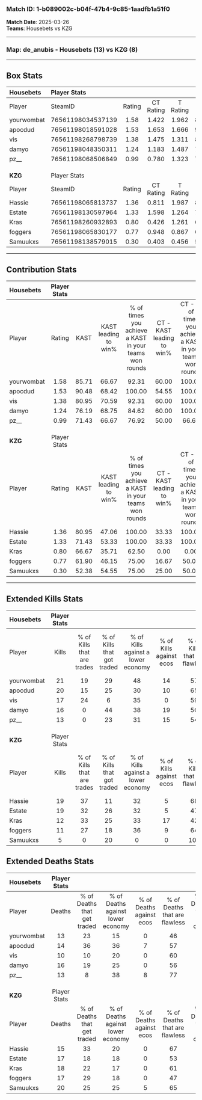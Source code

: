 ### Match ID: 1-b089002c-b04f-47b4-9c85-1aadfb1a51f0  
**Match Date**: 2025-03-26  
**Teams**: Housebets vs KZG  

---  

### **Map**: de_anubis - Housebets (13) vs KZG (8)  
---  

## Box Stats  

| **Housebets** | Player Stats      |        |           |          |       |       |       |         |        |      |     |
| :- | :- | :-: | :-: | :-: | :-: | :-: | :-: | :-: | :-: | :-: | :-: |
| Player        | SteamID           | Rating | CT Rating | T Rating | KAST  |  ADR  | Kills | Assists | Deaths | K/D  | HS% |
| yourwombat    | 76561198034537139 |  1.58  |   1.422   |  1.962   | 85.71 | 101.9 |  21   |    6    |   13   | 1.62 | 47  |
| apocdud       | 76561198018591028 |  1.53  |   1.653   |  1.666   | 90.48 | 96.5  |  20   |    6    |   14   | 1.43 | 45  |
| vis           | 76561198268798739 |  1.38  |   1.475   |  1.311   | 80.95 | 78.9  |  17   |    6    |   10   | 1.70 | 58  |
| damyo         | 76561198048350311 |  1.24  |   1.183   |  1.487   | 76.19 | 105.6 |  16   |    6    |   16   | 1.00 | 62  |
| pz__          | 76561198068506849 |  0.99  |   0.780   |  1.323   | 71.43 | 54.8  |  13   |    5    |   13   | 1.00 |  7  |
|               |                   |        |           |          |       |       |       |         |        |      |     |
|               |                   |        |           |          |       |       |       |         |        |      |     |
|               |                   |        |           |          |       |       |       |         |        |      |     |
| **KZG**       | Player Stats      |        |           |          |       |       |       |         |        |      |     |
| Player        | SteamID           | Rating | CT Rating | T Rating | KAST  |  ADR  | Kills | Assists | Deaths | K/D  | HS% |
| Hassie        | 76561198065813737 |  1.36  |   0.811   |  1.987   | 80.95 | 85.6  |  19   |    6    |   15   | 1.27 | 21  |
| Estate        | 76561198130597964 |  1.33  |   1.598   |  1.264   | 71.43 | 110.8 |  19   |    9    |   17   | 1.12 | 68  |
| Kras          | 76561198260932893 |  0.80  |   0.426   |  1.261   | 66.67 | 60.9  |  12   |    4    |   18   | 0.67 | 50  |
| foggers       | 76561198065830177 |  0.77  |   0.948   |  0.867   | 61.90 | 64.3  |  11   |    7    |   17   | 0.65 | 54  |
| Samuukxs      | 76561198138579015 |  0.30  |   0.403   |  0.456   | 52.38 | 47.3  |   5   |    2    |   20   | 0.25 | 20  |
---  

## Contribution Stats  

| **Housebets** | Player Stats |       |                      |                                                        |                           |                                                             |                          |                                                            |
| :- | :-: | :-: | :-: | :-: | :-: | :-: | :-: | :-: |
| Player        |    Rating    | KAST  | KAST leading to win% | % of times you achieve a KAST in your teams won rounds | CT - KAST leading to win% | CT - % of times you achieve a KAST in your teams won rounds | T - KAST leading to win% | T - % of times you achieve a KAST in your teams won rounds |
| yourwombat    |     1.58     | 85.71 |        66.67         |                         92.31                          |           60.00           |                           100.00                            |          75.00           |                           85.71                            |
| apocdud       |     1.53     | 90.48 |        68.42         |                         100.00                         |           54.55           |                           100.00                            |          87.50           |                           100.00                           |
| vis           |     1.38     | 80.95 |        70.59         |                         92.31                          |           60.00           |                           100.00                            |          85.71           |                           85.71                            |
| damyo         |     1.24     | 76.19 |        68.75         |                         84.62                          |           60.00           |                           100.00                            |          83.33           |                           71.43                            |
| pz__          |     0.99     | 71.43 |        66.67         |                         76.92                          |           50.00           |                            66.67                            |          85.71           |                           85.71                            |
|               |              |       |                      |                                                        |                           |                                                             |                          |                                                            |
|               |              |       |                      |                                                        |                           |                                                             |                          |                                                            |
|               |              |       |                      |                                                        |                           |                                                             |                          |                                                            |
| **KZG**       | Player Stats |       |                      |                                                        |                           |                                                             |                          |                                                            |
| Player        |    Rating    | KAST  | KAST leading to win% | % of times you achieve a KAST in your teams won rounds | CT - KAST leading to win% | CT - % of times you achieve a KAST in your teams won rounds | T - KAST leading to win% | T - % of times you achieve a KAST in your teams won rounds |
| Hassie        |     1.36     | 80.95 |        47.06         |                         100.00                         |           33.33           |                           100.00                            |          54.55           |                           100.00                           |
| Estate        |     1.33     | 71.43 |        53.33         |                         100.00                         |           33.33           |                           100.00                            |          66.67           |                           100.00                           |
| Kras          |     0.80     | 66.67 |        35.71         |                         62.50                          |           0.00            |                            0.00                             |          55.56           |                           83.33                            |
| foggers       |     0.77     | 61.90 |        46.15         |                         75.00                          |           16.67           |                            50.00                            |          71.43           |                           83.33                            |
| Samuukxs      |     0.30     | 52.38 |        54.55         |                         75.00                          |           25.00           |                            50.00                            |          71.43           |                           83.33                            |
---  

## Extended Kills Stats  

| **Housebets** | Player Stats |                            |                            |                                    |                         |                              |                                 |                                       |                    |           |
| :- | :-: | :-: | :-: | :-: | :-: | :-: | :-: | :-: | :-: | :-: |
| Player        |    Kills     | % of Kills that are trades | % of Kills that got traded | % of Kills against a lower economy | % of Kills against ecos | % of Kills that are flawless | % of Kills that are close duels | % of Kills that are assisted by flash | Pistol Round Kills | AWP Kills |
| yourwombat    |      21      |             19             |             29             |                 48                 |           14            |              57              |                0                |                   5                   |         1          |     0     |
| apocdud       |      20      |             15             |             25             |                 30                 |           10            |              65              |                0                |                   0                   |         0          |     0     |
| vis           |      17      |             24             |             6              |                 35                 |            0            |              59              |               12                |                  12                   |         7          |     0     |
| damyo         |      16      |             0              |             44             |                 38                 |           19            |              56              |               19                |                   6                   |         2          |     0     |
| pz__          |      13      |             0              |             23             |                 31                 |           15            |              54              |                8                |                   0                   |         0          |     5     |
|               |              |                            |                            |                                    |                         |                              |                                 |                                       |                    |           |
|               |              |                            |                            |                                    |                         |                              |                                 |                                       |                    |           |
|               |              |                            |                            |                                    |                         |                              |                                 |                                       |                    |           |
| **KZG**       | Player Stats |                            |                            |                                    |                         |                              |                                 |                                       |                    |           |
| Player        |    Kills     | % of Kills that are trades | % of Kills that got traded | % of Kills against a lower economy | % of Kills against ecos | % of Kills that are flawless | % of Kills that are close duels | % of Kills that are assisted by flash | Pistol Round Kills | AWP Kills |
| Hassie        |      19      |             37             |             11             |                 32                 |            5            |              68              |               11                |                  11                   |         2          |     8     |
| Estate        |      19      |             32             |             26             |                 32                 |            5            |              47              |                5                |                  11                   |         1          |     0     |
| Kras          |      12      |             33             |             25             |                 33                 |           17            |              42              |                0                |                   0                   |         1          |     0     |
| foggers       |      11      |             27             |             18             |                 36                 |            9            |              64              |                9                |                   0                   |         0          |     0     |
| Samuukxs      |      5       |             0              |             20             |                 0                  |            0            |             100              |                0                |                   0                   |         1          |     0     |
## Extended Deaths Stats  

| **Housebets** | Player Stats |                             |                                   |                          |                               |                            |                           |               |
| :- | :-: | :-: | :-: | :-: | :-: | :-: | :-: | :-: |
| Player        |    Deaths    | % of Deaths that get traded | % of Deaths against lower economy | % of Deaths against ecos | % of Deaths that are flawless | % of Deaths that are close | % of Deaths while blinded | Deaths to AWP |
| yourwombat    |      13      |             23              |                15                 |            0             |              46               |             8              |             8             |       1       |
| apocdud       |      14      |             36              |                36                 |            7             |              57               |             0              |             7             |       2       |
| vis           |      10      |             10              |                20                 |            0             |              60               |             0              |            10             |       3       |
| damyo         |      16      |             19              |                25                 |            0             |              56               |             13             |             0             |       1       |
| pz__          |      13      |              8              |                38                 |            8             |              77               |             8              |             8             |       1       |
|               |              |                             |                                   |                          |                               |                            |                           |               |
|               |              |                             |                                   |                          |                               |                            |                           |               |
|               |              |                             |                                   |                          |                               |                            |                           |               |
| **KZG**       | Player Stats |                             |                                   |                          |                               |                            |                           |               |
| Player        |    Deaths    | % of Deaths that get traded | % of Deaths against lower economy | % of Deaths against ecos | % of Deaths that are flawless | % of Deaths that are close | % of Deaths while blinded | Deaths to AWP |
| Hassie        |      15      |             33              |                20                 |            0             |              67               |             7              |            13             |       0       |
| Estate        |      17      |             18              |                18                 |            0             |              53               |             6              |             0             |       2       |
| Kras          |      18      |             22              |                17                 |            0             |              61               |             0              |             6             |       2       |
| foggers       |      17      |             29              |                18                 |            0             |              47               |             6              |             6             |       1       |
| Samuukxs      |      20      |             25              |                25                 |            5             |              65               |             15             |             0             |       0       |
